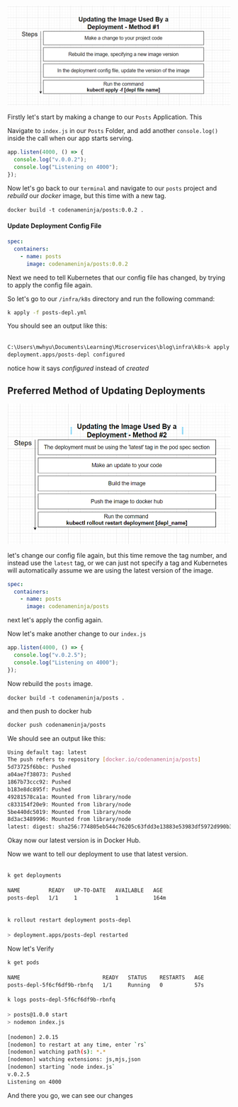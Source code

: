 ![updating-deployments](/doc_assets/screenshots/Docker/updating-deployments.png)

Firstly let's start by making a change to our `Posts` Application. This

Navigate to `index.js` in our `Posts` Folder, and add another `console.log()` inside the call when our app starts serving.

```js
app.listen(4000, () => {
  console.log("v.0.0.2");
  console.log("Listening on 4000");
});
```

Now let's go back to our `terminal` and navigate to our `posts` project and _rebuild_ our _docker_ image, but this time with a new tag.

`docker build -t codenameninja/posts:0.0.2 .`

#### Update Deployment Config File

```yml
spec:
  containers:
    - name: posts
      image: codenameninja/posts:0.0.2
```

Next we need to tell Kubernetes that our config file has changed, by trying to apply the config file again.

So let's go to our `/infra/k8s` directory and run the following command:

```bash
k apply -f posts-depl.yml

```

You should see an output like this:

```bash

C:\Users\mwhyu\Documents\Learning\Microservices\blog\infra\k8s>k apply -f posts-depl.yml
deployment.apps/posts-depl configured

```

notice how it says _configured_ instead of _created_

## Preferred Method of Updating Deployments

![updating-deployments-2](/doc_assets/screenshots/Docker/updating-deployments-2.png)

let's change our config file again, but this time remove the tag number, and instead use the `latest` tag, or we can just not specify a tag and Kubernetes will automatically assume we are using the latest version of the image.

```yml
spec:
  containers:
    - name: posts
      image: codenameninja/posts
```

next let's apply the config again. 

Now let's make another change to our `index.js`

```js
app.listen(4000, () => {
  console.log("v.0.2.5");
  console.log("Listening on 4000");
});

```

Now rebuild the `posts` image. 

`docker build -t codenameninja/posts .`

and then push to docker hub

```bash
docker push codenameninja/posts
```

We should see an output like this:

```bash
Using default tag: latest
The push refers to repository [docker.io/codenameninja/posts]
5d73725f6bbc: Pushed
a04ae7f38073: Pushed
1867b73ccc92: Pushed
b183e8dc895f: Pushed
49281578ca1a: Mounted from library/node
c833154f20e9: Mounted from library/node
5be440dc5019: Mounted from library/node
8d3ac3489996: Mounted from library/node
latest: digest: sha256:774805eb544c76205c63fdd3e13883e53983df5972d990b336cc87245b7068fa size: 1992

```

Okay now our latest version is in Docker Hub. 

Now we want to tell our deployment to use that latest version.

```bash

k get deployments

NAME         READY   UP-TO-DATE   AVAILABLE   AGE    
posts-depl   1/1     1            1           164m   


k rollout restart deployment posts-depl

> deployment.apps/posts-depl restarted


```

Now let's Verify

```bash
k get pods

NAME                          READY   STATUS    RESTARTS   AGE
posts-depl-5f6cf6df9b-rbnfq   1/1     Running   0          57s

k logs posts-depl-5f6cf6df9b-rbnfq

> posts@1.0.0 start
> nodemon index.js

[nodemon] 2.0.15
[nodemon] to restart at any time, enter `rs`
[nodemon] watching path(s): *.*
[nodemon] watching extensions: js,mjs,json
[nodemon] starting `node index.js`
v.0.2.5
Listening on 4000
```

And there you go, we can see our changes